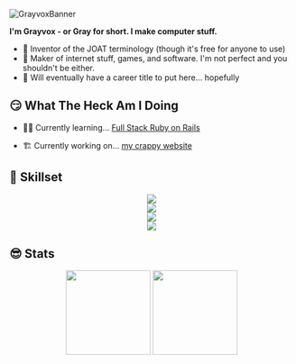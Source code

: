 ![GrayvoxBanner](https://github.com/Grayvox/Grayvox/assets/144566632/12444032-824b-4fe6-b16a-f04a1776e7dd)

**I'm Grayvox - or Gray for short. I make computer stuff.**

- 🤔 Inventor of the JOAT terminology (though it's free for anyone to use)
- 🔨 Maker of internet stuff, games, and software. I'm not perfect and you shouldn't be either.
- 🤷 Will eventually have a career title to put here... hopefully

## 😏 What The Heck Am I Doing

- 🐱‍💻 Currently learning... [Full Stack Ruby on Rails](https://www.theodinproject.com/paths/full-stack-ruby-on-rails)

- 🏗️ Currently working on... [my crappy website](https://grayvox.github.io) 

## 🧐 Skillset

<div id="languages" align="center">
  <img src="https://skillicons.dev/icons?i=html,css,js,ruby,java" />
</div>

<div id="frameworks-libraries" align="center">
  <img src="https://skillicons.dev/icons?i=nodejs,discordjs,jest" />
</div>

<div id="tools" align="center">
  <img src="https://skillicons.dev/icons?i=ubuntu,raspberrypi,git,vscode,idea,wordpress" />
</div>

<div id="game-dev" align="center">
  <img src="https://skillicons.dev/icons?i=godot" />
</div>

## 😎 Stats

<div align="center">
  <img height="150" width="auto" src="https://github-readme-stats.vercel.app/api?username=Grayvox&theme=algolia&show_icons=true&hide_border=true&count_private=true">
  <img height="150" width="auto" src="https://github-readme-stats.vercel.app/api/top-langs/?username=Grayvox&theme=algolia&show_icons=true&hide_border=true&layout=compact">
</div>



